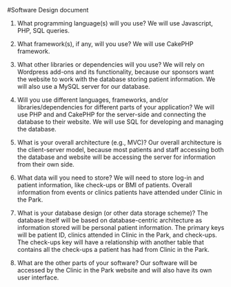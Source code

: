  
#Software Design document
1.  What programming language(s) will you use? We will use Javascript, PHP, SQL queries.
 
2.  What framework(s), if any, will you use? We will use CakePHP framework. 
 
3.  What other libraries or dependencies will you use? We will rely on Wordpress add-ons and its functionality, because our sponsors want the website to work with the database storing patient information. We will also use a MySQL server for our database.   
 
4.  Will you use different languages, frameworks, and/or libraries/dependencies for different parts of your application? 
    We will use PHP and and CakePHP for the server-side and connecting the database to their website. We will use SQL
    for developing and managing the database. 
 
5.  What is your overall architecture (e.g., MVC)? Our overall architecture is the client-server model, because most patients and staff accessing both the database and website will be accessing the server for information from their own side.
 
6.  What data will you need to store? We will need to store log-in and patient information, like check-ups or BMI of patients.  Overall information from events or clinics patients have attended under Clinic in the Park.  

7.  What is your database design (or other data storage scheme)?  The database itself will be based on database-centric architecture as information stored will be personal patient information.  The primary keys will be patient ID, clinics attended in Clinic in the Park, and check-ups. The check-ups key will have a relationship with another table that contains all the check-ups a patient has had from Clinic in the Park. 
 
8.  What are the other parts of your software? Our software will be accessed by the Clinic in the Park website and will also have its own user interface.
